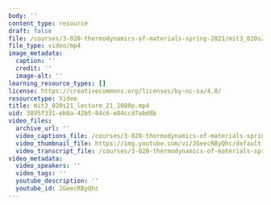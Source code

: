 ```yaml
---
body: ''
content_type: resource
draft: false
file: /courses/3-020-thermodynamics-of-materials-spring-2021/mit3_020s21_lecture_21_1080p_360p_16_9.mp4
file_type: video/mp4
image_metadata:
  caption: ''
  credit: ''
  image-alt: ''
learning_resource_types: []
license: https://creativecommons.org/licenses/by-nc-sa/4.0/
resourcetype: Video
title: mit3_020s21_lecture_21_1080p.mp4
uid: 3895f331-eb8a-42b5-84c6-e84ccd7abd8b
video_files:
  archive_url: ''
  video_captions_file: /courses/3-020-thermodynamics-of-materials-spring-2021/1bgnBRUCdZ4iTNWZbkl7cEzMOMJLrirk9_transcript.webvtt
  video_thumbnail_file: https://img.youtube.com/vi/2GeecRByQhc/default.jpg
  video_transcript_file: /courses/3-020-thermodynamics-of-materials-spring-2021/1bgnBRUCdZ4iTNWZbkl7cEzMOMJLrirk9_transcript.pdf
video_metadata:
  video_speakers: ''
  video_tags: ''
  youtube_description: ''
  youtube_id: 2GeecRByQhc
---
```

